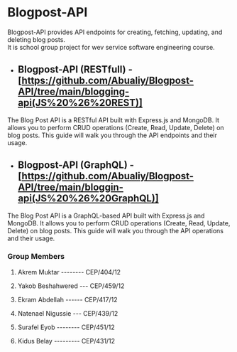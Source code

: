 # Blogpost-API

Blogpost-API provides API endpoints for creating, fetching, updating, and deleting blog posts.<br>
It is school group project for wev service software engineering course.

- ## Blogpost-API (RESTfull) - [https://github.com/Abualiy/Blogpost-API/tree/main/blogging-api(JS%20%26%20REST)]
The Blog Post API is a RESTful API built with Express.js and MongoDB. It allows you to perform CRUD operations (Create, Read, Update, Delete) on blog posts. This guide will walk you through the API endpoints and their usage.
- ## Blogpost-API (GraphQL) - [https://github.com/Abualiy/Blogpost-API/tree/main/bloggin-api(JS%20%26%20GraphQL)]
The Blog Post API is a GraphQL-based API built with Express.js and MongoDB. It allows you to perform CRUD operations (Create, Read, Update, Delete) on blog posts. This guide will walk you through the API operations and their usage.

### Group Members
<ol>
    <li>
        <p>Akrem Muktar -------- CEP/404/12</p>
    </li>
    <li>
        <p>Yakob Beshahwered --- CEP/459/12</p>
    </li>
    <li>
        <p>Ekram Abdellah ------ CEP/417/12</p>
    </li>
    <li>
        <p>Natenael Nigussie --- CEP/439/12</p>
    </li>
    <li>
        <p>Surafel Eyob -------- CEP/451/12</p>
    </li>
    <li>
        <p>Kidus Belay --------- CEP/431/12</p>
    </li>
</ol>